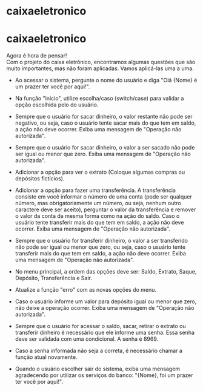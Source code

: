 # caixaeletronico
# caixaeletronico
Agora é hora de pensar!<br>
Com o projeto do caixa eletrônico, encontramos algumas questões que são muito importantes, mas não foram aplicadas. Vamos aplicá-las uma a uma.<br>

- Ao acessar o sistema, pergunte o nome do usuário e diga "Olá {Nome} é um prazer ter você por aqui!".<br>

- Na função "inicio", utilize escolha/caso (switch/case) para validar a opção escolhida pelo do usuário.<br>

- Sempre que o usuário for sacar dinheiro, o valor restante não pode ser negativo, ou seja, caso o usuário tente sacar mais do que tem em saldo, a ação não deve ocorrer. Exiba uma mensagem de "Operação não autorizada". <br>

- Sempre que o usuário for sacar dinheiro, o valor a ser sacado não pode ser igual ou menor que zero. Exiba uma mensagem de "Operação não autorizada". <br>

- Adicionar a opção para ver o extrato (Coloque algumas compras ou depósitos fictícios). <br>

- Adicionar a opção para fazer uma transferência. A transferência consiste em você informar o número de uma conta (pode ser qualquer número, mas obrigatoriamente um número, ou seja, nenhum outro caractere deve ser aceito), perguntar o valor da transferência e remover o valor da conta da mesma forma como na ação do saldo. Caso o usuário tente transferir mais do que tem em saldo, a ação não deve ocorrer. Exiba uma mensagem de "Operação não autorizada".<br> 

- Sempre que o usuário for transferir dinheiro,  o valor a ser transferido não pode ser igual ou menor que zero, ou seja, caso o usuário tente transferir mais do que tem em saldo, a ação não deve ocorrer. Exiba uma mensagem de "Operação não autorizada". <br>

- No menu principal, a ordem das opções deve ser: Saldo, Extrato, Saque, Depósito, Transferência e Sair. <br>

- Atualize a função "erro" com as novas opções do menu.<br>

- Caso o usuário informe um valor para depósito igual ou menor que zero, não deixe a operação ocorrer. Exiba uma mensagem de "Operação não autorizada". <br>

- Sempre que o usuário for acessar o saldo, sacar, retirar o extrato ou transferir dinheiro é necessário que ele informe uma senha. Essa senha deve ser validada com uma condicional. A senha é 8969.<br>

- Caso a senha informada não seja a correta, é necessário chamar a função atual novamente. <br>

- Quando o usuário escolher sair do sistema, exiba uma mensagem agradecendo por utilizar os serviços do banco: "{Nome}, foi um prazer ter você por aqui!".<br>
